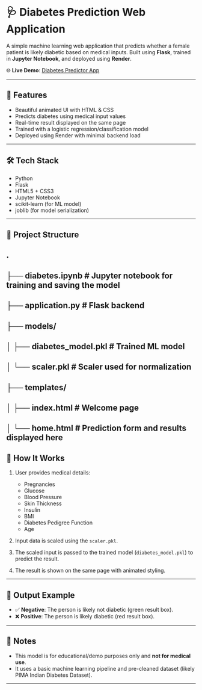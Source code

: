 # 🩺 Diabetes Prediction Web Application

A simple machine learning web application that predicts whether a female patient is likely diabetic based on medical inputs. Built using **Flask**, trained in **Jupyter Notebook**, and deployed using **Render**.

🌐 **Live Demo**: [Diabetes Predictor App](https://diabetes-predictor-ml-q5hy.onrender.com/)

---

## 🚀 Features

- Beautiful animated UI with HTML & CSS
- Predicts diabetes using medical input values
- Real-time result displayed on the same page
- Trained with a logistic regression/classification model
- Deployed using Render with minimal backend load

---

## 🛠️ Tech Stack

- Python
- Flask
- HTML5 + CSS3
- Jupyter Notebook
- scikit-learn (for ML model)
- joblib (for model serialization)

---

## 📁 Project Structure

## .
## ├── diabetes.ipynb # Jupyter notebook for training and saving the model
## ├── application.py # Flask backend
## ├── models/
## │ ├── diabetes_model.pkl # Trained ML model
## │ └── scaler.pkl # Scaler used for normalization
## ├── templates/
## │ ├── index.html # Welcome page
## │ └── home.html # Prediction form and results displayed here


## 📌 How It Works

1. User provides medical details:
   - Pregnancies
   - Glucose
   - Blood Pressure
   - Skin Thickness
   - Insulin
   - BMI
   - Diabetes Pedigree Function
   - Age

2. Input data is scaled using the `scaler.pkl`.

3. The scaled input is passed to the trained model (`diabetes_model.pkl`) to predict the result.

4. The result is shown on the same page with animated styling.

---

## 🎯 Output Example

- ✅ **Negative**: The person is likely not diabetic (green result box).
- ❌ **Positive**: The person is likely diabetic (red result box).

---

## 📎 Notes

- This model is for educational/demo purposes only and **not for medical use**.
- It uses a basic machine learning pipeline and pre-cleaned dataset (likely PIMA Indian Diabetes Dataset).

---

